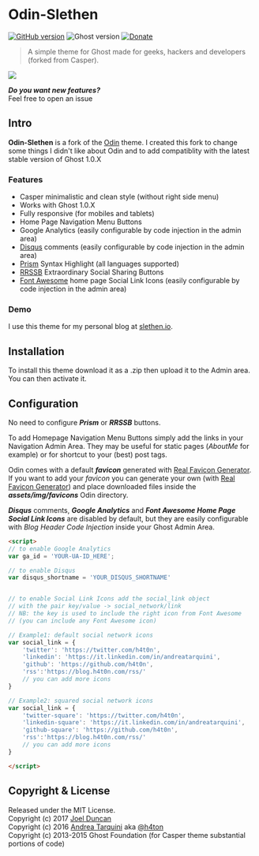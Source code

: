 # Odin-Slethen

[![GitHub version](https://badge.fury.io/gh/Slethen%2Fodin-slethen.svg)](https://badge.fury.io/gh/Slethen%2Fodin-slethen)
![Ghost version](https://img.shields.io/badge/Ghost-1.0.x-brightgreen.svg)
[![Donate](https://img.shields.io/badge/donate-paypal-003087.svg)](https://www.paypal.me/slethenio/5)

> A simple theme for Ghost made for geeks, hackers and developers (forked from Casper).

[<img src="http://i.imgur.com/lxpvkBo.jpg">](https://slethen.io)

***Do you want new features?***  
Feel free to open an issue

## Intro
**Odin-Slethen** is a fork of the [Odin](https://github.com/h4t0n/odin) theme.
I created this fork to change some things I didn't like about Odin and to add compatiblity
with the latest stable version of Ghost 1.0.X

### Features
* Casper minimalistic and clean style (without right side menu)
* Works with Ghost 1.0.X
* Fully responsive (for mobiles and tablets)
* Home Page Navigation Menu Buttons
* Google Analytics (easily configurable by code injection in the admin area)
* [Disqus](https://disqus.com) comments (easily configurable by code injection in the admin area)
* [Prism](http://prismjs.com/) Syntax Highlight (all languages supported)
* [RRSSB](https://github.com/kni-labs/rrssb) Extraordinary Social Sharing Buttons
* [Font Awesome](http://fontawesome.io) home page Social Link Icons (easily configurable by code injection in the admin area)

### Demo
I use this theme for my personal blog at [slethen.io](https://slethen.io).

## Installation
To install this theme download it as a .zip then upload it to the Admin area.
You can then activate it.

## Configuration
No need to configure ***Prism*** or ***RRSSB*** buttons.

To add Homepage Navigation Menu Buttons simply add the links in your Navigation Admin Area. They may be useful for static pages (*AboutMe* for example) or for shortcut to your (best) post tags.  

Odin comes with a default ***favicon*** generated with [Real Favicon Generator](http://realfavicongenerator.net). If you want to add your *favicon* you can generate your own (with [Real Favicon Generator](http://realfavicongenerator.net)) and place downloaded files inside the ***assets/img/favicons*** Odin directory.

***Disqus*** comments, ***Google Analytics***  and ***Font Awesome Home Page Social Link Icons*** are disabled by default, but they are easily configurable with *Blog Header Code Injection* inside your Ghost Admin Area.

```html
<script>
// to enable Google Analytics
var ga_id = 'YOUR-UA-ID_HERE';

// to enable Disqus
var disqus_shortname = 'YOUR_DISQUS_SHORTNAME'


// to enable Social Link Icons add the social_link object
// with the pair key/value -> social_network/link
// NB: the key is used to include the right icon from Font Awesome
// (you can include any Font Awesome icon)

// Example1: default social network icons
var social_link = {
    'twitter': 'https://twitter.com/h4t0n',
    'linkedin': 'https://it.linkedin.com/in/andreatarquini',
    'github': 'https://github.com/h4t0n',
    'rss':'https://blog.h4t0n.com/rss/'
    // you can add more icons
}

// Example2: squared social network icons
var social_link = {
    'twitter-square': 'https://twitter.com/h4t0n',
    'linkedin-square': 'https://it.linkedin.com/in/andreatarquini',
    'github-square': 'https://github.com/h4t0n',
    'rss':'https://blog.h4t0n.com/rss/'
    // you can add more icons
}

</script>


```


## Copyright & License

Released under the MIT License.  
Copyright (c) 2017 [Joel Duncan](https://slethen.io)  
Copyright (c) 2016 [Andrea Tarquini](https://blog.h4t0n.com) aka [@h4ton](https://twitter.com/h4t0n)  
Copyright (c) 2013-2015 Ghost Foundation (for Casper theme substantial portions of code)
